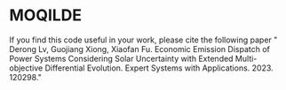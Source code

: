 # MOQILDE
If you find this code useful in your work, please cite the 
following paper " Derong Lv, Guojiang Xiong, Xiaofan Fu. Economic Emission Dispatch of Power Systems Considering Solar Uncertainty with Extended Multi-objective Differential Evolution. Expert Systems with Applications. 2023. 120298."

